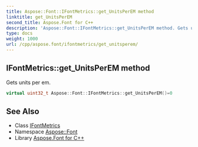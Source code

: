 ```yaml
---
title: Aspose::Font::IFontMetrics::get_UnitsPerEM method
linktitle: get_UnitsPerEM
second_title: Aspose.Font for C++
description: 'Aspose::Font::IFontMetrics::get_UnitsPerEM method. Gets units per em in C++.'
type: docs
weight: 1000
url: /cpp/aspose.font/ifontmetrics/get_unitsperem/
---
```

## IFontMetrics::get_UnitsPerEM method


Gets units per em.

```cpp
virtual uint32_t Aspose::Font::IFontMetrics::get_UnitsPerEM()=0
```

## See Also

* Class [IFontMetrics](../)
* Namespace [Aspose::Font](../../)
* Library [Aspose.Font for C++](../../../)
